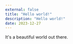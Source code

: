 ```yaml
---
external: false
title: "Hello world!"
description: "Hello world!"
date: 2023-12-27
---
```


It's a beautiful world out there.
